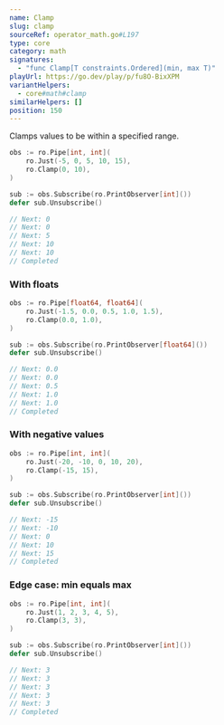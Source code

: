 ```yaml
---
name: Clamp
slug: clamp
sourceRef: operator_math.go#L197
type: core
category: math
signatures:
  - "func Clamp[T constraints.Ordered](min, max T)"
playUrl: https://go.dev/play/p/fu8O-BixXPM
variantHelpers:
  - core#math#clamp
similarHelpers: []
position: 150
---
```


Clamps values to be within a specified range.

```go
obs := ro.Pipe[int, int](
    ro.Just(-5, 0, 5, 10, 15),
    ro.Clamp(0, 10),
)

sub := obs.Subscribe(ro.PrintObserver[int]())
defer sub.Unsubscribe()

// Next: 0
// Next: 0
// Next: 5
// Next: 10
// Next: 10
// Completed
```

### With floats

```go
obs := ro.Pipe[float64, float64](
    ro.Just(-1.5, 0.0, 0.5, 1.0, 1.5),
    ro.Clamp(0.0, 1.0),
)

sub := obs.Subscribe(ro.PrintObserver[float64]())
defer sub.Unsubscribe()

// Next: 0.0
// Next: 0.0
// Next: 0.5
// Next: 1.0
// Next: 1.0
// Completed
```

### With negative values

```go
obs := ro.Pipe[int, int](
    ro.Just(-20, -10, 0, 10, 20),
    ro.Clamp(-15, 15),
)

sub := obs.Subscribe(ro.PrintObserver[int]())
defer sub.Unsubscribe()

// Next: -15
// Next: -10
// Next: 0
// Next: 10
// Next: 15
// Completed
```

### Edge case: min equals max

```go
obs := ro.Pipe[int, int](
    ro.Just(1, 2, 3, 4, 5),
    ro.Clamp(3, 3),
)

sub := obs.Subscribe(ro.PrintObserver[int]())
defer sub.Unsubscribe()

// Next: 3
// Next: 3
// Next: 3
// Next: 3
// Next: 3
// Completed
```